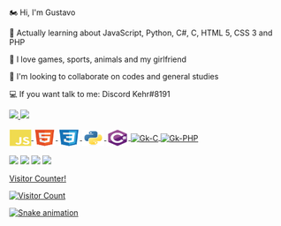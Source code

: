 
🏍 Hi, I'm Gustavo

🚀 Actually learning about JavaScript, Python, C#, C, HTML 5, CSS 3 and PHP 

👤 I love games, sports, animals and my girlfriend

🐉 I'm looking to collaborate on codes and general studies

💻 If you want talk to me: Discord Kehr#8191

<div align="left">
  <a href="https://github.com/GustavoKehr">
  <img height="149em" src="https://github-readme-stats.vercel.app/api?username=GustavoKehr&show_icons=true&theme=tokyonight&include_all_commits=true&count_private=true"/>
  <img height="149em" src="https://github-readme-stats.vercel.app/api/top-langs/?username=GustavoKehr&layout=compact&langs_count=7&theme=tokyonight"/>
</div>

<div align="left"><br>
    <img align="center" alt="Gk-Js" height="30" width="40"
        src="https://raw.githubusercontent.com/devicons/devicon/master/icons/javascript/javascript-plain.svg">
    <img align="center" alt="Gk-HTML" height="30" width="40"
        src="https://raw.githubusercontent.com/devicons/devicon/master/icons/html5/html5-original.svg">
    <img align="center" alt="Gk-CSS" height="30" width="40"
        src="https://raw.githubusercontent.com/devicons/devicon/master/icons/css3/css3-original.svg">
    <img align="center" alt="Gk-Python" height="30" width="40"
        src="https://raw.githubusercontent.com/devicons/devicon/master/icons/python/python-original.svg">
    <img align="center" alt="Gk-Csharp" height="30" width="40"
        src="https://raw.githubusercontent.com/devicons/devicon/master/icons/csharp/csharp-original.svg">
    <img align="center" alt="Gk-C" height="30" width="40" 
         src="https://cdn.jsdelivr.net/gh/devicons/devicon/icons/c/c-original.svg" />
    <img align="center" alt="Gk-PHP" height="30" width="40"
         src="https://cdn.jsdelivr.net/gh/devicons/devicon/icons/php/php-original.svg">
<br></div>
<br>
 
  


<div> 
  <a href="https://instagram.com/gustavokehr_" target="_blank"><img src="https://img.shields.io/badge/-Instagram-%23E4405F?style=for-the-badge&logo=instagram&logoColor=white" target="_blank"></a>
  <a href = "mailto:guckehr008@gmail.com"><img src="https://img.shields.io/badge/-Gmail-%23333?style=for-the-badge&logo=gmail&logoColor=white" target="_blank"></a>
  <a href="https://www.linkedin.com/in/gustavo-kehr-6a3356248/" target="_blank"><img src="https://img.shields.io/badge/-LinkedIn-%230077B5?style=for-the-badge&logo=linkedin&logoColor=white" target="_blank"></a>
<a href="https://steamcommunity.com/id/thugkehr/"><img src="https://img.shields.io/badge/Steam-000000?style=for-the-badge&logo=steam&logoColor=white">
  </div>
  
  <p>Visitor Counter!</p>
  
![Visitor Count](https://profile-counter.glitch.me/alexiamelhado18/count.svg)
 </div>

![Snake animation](https://github.com/GustavoKehr/GustavoKehr/blob/output/github-contribution-grid-snake.svg)

